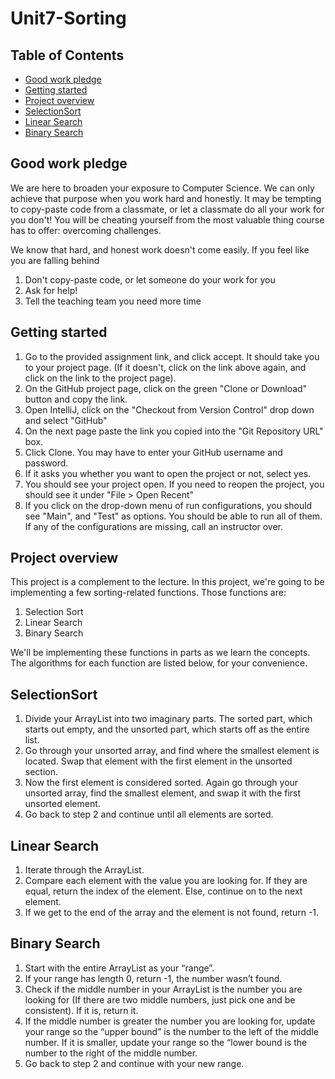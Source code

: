 # Unit7-Sorting

## Table of Contents

* [Good work pledge](#good-work-pledge)
* [Getting started](#getting-started)
* [Project overview](#project-overview)
* [SelectionSort](#selectionsort)
* [Linear Search](#linear-search)
* [Binary Search](#binary-search)

## Good work pledge

We are here to broaden your exposure to Computer Science. We can only achieve that purpose when you work
hard and honestly. It may be tempting to copy-paste code from a classmate, or let a classmate do all
your work for you don't! You will be cheating yourself from the most valuable thing course has to offer:
overcoming challenges.

We know that hard, and honest work doesn't come easily. If you feel like you are falling behind

  1. Don't copy-paste code, or let someone do your work for you
  2. Ask for help!
  3. Tell the teaching team you need more time

## Getting started

  1. Go to the provided assignment link, and click accept. It should take you to your project page.
     (If it doesn't, click on the link above again, and click on the link to the project page).
  2. On the GitHub project page, click on the green "Clone or Download" button and copy the link.
  3. Open IntelliJ, click on the "Checkout from Version Control" drop down and select "GitHub"
  4. On the next page paste the link you copied into the "Git Repository URL" box.
  5. Click Clone. You may have to enter your GitHub username and password.
  6. If it asks you whether you want to open the project or not, select yes.
  7. You should see your project open. If you need to reopen the project, you should see it under
     "File > Open Recent"
  8. If you click on the drop-down menu of run configurations, you should see "Main", and "Test" as 
     options. You should be able to run all of them. If any of the configurations are missing,
     call an instructor over.

## Project overview

This project is a complement to the lecture. In this project, we're going to be implementing a few sorting-related functions. Those functions are:
  1. Selection Sort
  2. Linear Search
  3. Binary Search
  
We'll be implementing these functions in parts as we learn the concepts. The algorithms for each function are listed below, for your convenience.

## SelectionSort
  1. Divide your ArrayList into two imaginary parts. The sorted part, which starts out empty, and the unsorted part, which starts off as the entire list.
  2. Go through your unsorted array, and find where the smallest element is located. Swap that element with the first element in the unsorted section. 
  3. Now the first element is considered sorted. Again go through your unsorted array, find the smallest element, and swap it with the first unsorted element.
  4. Go back to step 2 and continue until all elements are sorted.
  
## Linear Search
  1. Iterate through the ArrayList. 
  2. Compare each element with the value you are looking for. If they are equal, return the index of the element. Else, continue on to the next element.
  3. If we get to the end of the array and the element is not found, return -1.
  
## Binary Search
  1. Start with the entire ArrayList as your “range”.
  2. If your range has length 0, return -1, the number wasn’t found.
  3. Check if the middle number in your ArrayList is the number you are looking for (If there are two middle numbers, just pick one and be consistent). If it is, return it.
  4. If the middle number is greater the number you are looking for, update your range so the “upper bound” is the number to the left of the middle number. If it is smaller, update your range so the “lower bound is the number to the right of the middle number.
  5. Go back to step 2 and continue with your new range.




